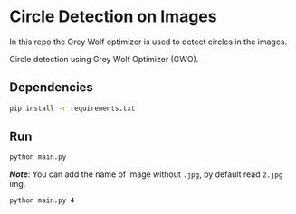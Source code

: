 # Circle Detection on Images

In this repo the Grey Wolf optimizer is used to detect circles in the images.

Circle detection using Grey Wolf Optimizer (GWO).

## Dependencies

```bash
pip install -r requirements.txt
```

## Run

```bash
python main.py
```

***Note***: You can add the name of image without `.jpg`, by default read `2.jpg` img.

```bash
python main.py 4
```

